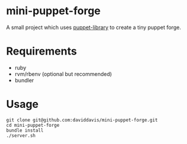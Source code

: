 # mini-puppet-forge

A small project which uses [puppet-library](https://github.com/drrb/puppet-library) to create a tiny puppet forge.

# Requirements

* ruby
* rvm/rbenv (optional but recommended)
* bundler

# Usage

```
git clone git@github.com:daviddavis/mini-puppet-forge.git
cd mini-puppet-forge
bundle install
./server.sh
```